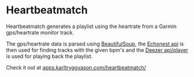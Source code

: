 # Heartbeatmatch

Heartbeatmatch generates a playlist using the heartrate from a Garmin gps/heartrate monitor track.

The gps/heartrate data is parsed using [BeautifulSoup](), the [Echonest api](http://developer.echonest.com/) is then used for finding tracks with the given bpm's and the [Deezer api/player](http://developers.deezer.com/) is used for playing back the playlist.

Check it out at [apps.karltryggvason.com/heartbeatmatch/](http://apps.karltryggvason.com/heartbeatmatch/)
